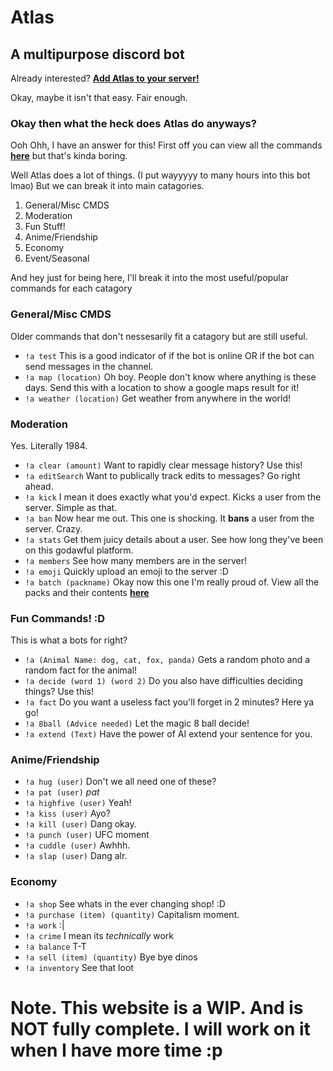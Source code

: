 # Atlas
## A multipurpose discord bot

Already interested? [**Add Atlas to your server!**](https://discord.com/api/oauth2/authorize?client_id=867920092145528853&permissions=8&scope=bot%20applications.commands)

Okay, maybe it isn't that easy. Fair enough.

### Okay then what the heck does Atlas do anyways?
Ooh Ohh, I have an answer for this!
First off you can view all the commands [**here**](https://docs.google.com/spreadsheets/d/1oWtJcOIYf016UX8BXdJ6oXWkx2U8FNCaXYTzFCCr9ho/edit?usp=sharing) but that's kinda boring.

Well Atlas does a lot of things. (I put wayyyyy to many hours into this bot lmao)
But we can break it into main catagories.
1. General/Misc CMDS
2. Moderation
3. Fun Stuff!
4. Anime/Friendship
5. Economy
6. Event/Seasonal

And hey just for being here, I'll break it into the most useful/popular commands for each catagory

### General/Misc CMDS
Older commands that don't nessesarily fit a catagory but are still useful.
- ```!a test``` This is a good indicator of if the bot is online OR if the bot can send messages in the channel.
- ```!a map (location)``` Oh boy. People don't know where anything is these days. Send this with a location to show a google maps result for it!
- ```!a weather (location)``` Get weather from anywhere in the world!

### Moderation
Yes. Literally 1984.
- ```!a clear (amount)``` Want to rapidly clear message history? Use this!
- ```!a editSearch``` Want to publically track edits to messages? Go right ahead.
- ```!a kick``` I mean it does exactly what you'd expect. Kicks a user from the server. Simple as that.
- ```!a ban``` Now hear me out. This one is shocking. It **bans** a user from the server. Crazy.
- ```!a stats``` Get them juicy details about a user. See how long they've been on this godawful platform.
- ```!a members``` See how many members are in the server!
- ```!a emoji``` Quickly upload an emoji to the server :D
- ```!a batch (packname)``` Okay now this one I'm really proud of. View all the packs and their contents [**here**](https://github.com/AmazingSupDawg/AmazingSupDawg/blob/1402411ecaf1d6d718bd82f5df137dce1dc1a51e/emojiPacks.json)

### Fun Commands! :D
This is what a bots for right?
- ```!a (Animal Name: dog, cat, fox, panda)``` Gets a random photo and a random fact for the animal!
- ```!a decide (word 1) (word 2)``` Do you also have difficulties deciding things? Use this!
- ```!a fact``` Do you want a useless fact you'll forget in 2 minutes? Here ya go!
- ```!a 8ball (Advice needed)``` Let the magic 8 ball decide!
- ```!a extend (Text)``` Have the power of AI extend your sentence for you.

### Anime/Friendship
- ```!a hug (user)``` Don't we all need one of these?
- ```!a pat (user)``` *pat*
- ```!a highfive (user)``` Yeah!
- ```!a kiss (user)``` Ayo?
- ```!a kill (user)``` Dang okay. 
- ```!a punch (user)``` UFC moment
- ```!a cuddle (user)``` Awhhh.
- ```!a slap (user)``` Dang alr.

### Economy
- ```!a shop``` See whats in the ever changing shop! :D
- ```!a purchase (item) (quantity)``` Capitalism moment.
- ```!a work``` :|
- ```!a crime``` I mean its *technically* work
- ```!a balance``` T-T
- ```!a sell (item) (quantity)``` Bye bye dinos
- ```!a inventory``` See that loot


# Note. This website is a WIP. And is **NOT** fully complete. I will work on it when I have more time :p
